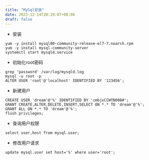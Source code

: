```yaml
---
title: "MySql安装"
date: 2023-12-14T20:19:07+08:00
draft: false
---
```


* 安装
``` shell
yum -y install mysql80-community-release-el7-7.noarch.rpm
yum -y install mysql-community-server
systemctl start mysqld.service
```

* 初始化root密码
``` shell
grep 'password' /var/log/mysqld.log
mysql -u root -p
ALTER USER 'root'@'localhost' IDENTIFIED BY '123456';
```

* 新建用户
``` shell
CREATE USER 'dream'@'%' IDENTIFIED BY 'cmbjxCCWTN008#';
GRANT CREATE,ALTER,DELETE,INSERT,SELECT ON *.* TO 'dream'@'%';
GRANT ALL ON *.* TO 'dream'@'%';
flush privileges;
```

* 查询用户权限
``` shell
select user,host from mysql.user;
```

* 修改用户请求
``` shell
update mysql.user set host='%' where user='root';
```
